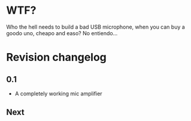 # WTF?

Who the hell needs to build a bad USB microphone, when you can buy a goodo uno, cheapo and easo? No entiendo...

# Revision changelog

## 0.1 

- A completely working mic amplifier

## Next
